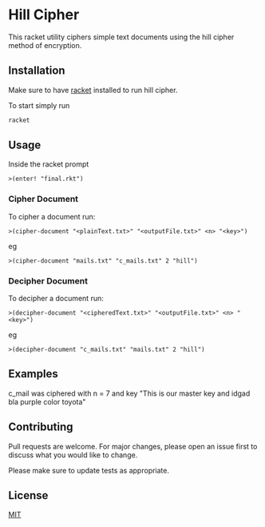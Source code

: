 # Hill Cipher

This racket utility ciphers simple text documents using the hill cipher method of encryption. 

## Installation

Make sure to have [racket](https://download.racket-lang.org/)  installed to run hill cipher.

To start simply run

```bash
racket
```


## Usage

Inside the racket prompt
```racket
>(enter! "final.rkt")

```

### Cipher Document
To cipher a document run: 
```racket
>(cipher-document "<plainText.txt>" "<outputFile.txt>" <n> "<key>")
```
eg
```racket
>(cipher-document "mails.txt" "c_mails.txt" 2 "hill")
```

### Decipher Document
To decipher a document run: 
```racket
>(decipher-document "<cipheredText.txt>" "<outputFile.txt>" <n> "<key>")
```
eg
```racket
>(decipher-document "c_mails.txt" "mails.txt" 2 "hill")
```

## Examples

c_mail was ciphered with n = 7 and key "This is our master key and idgad bla purple color toyota"

## Contributing
Pull requests are welcome. For major changes, please open an issue first to discuss what you would like to change.

Please make sure to update tests as appropriate.

## License
[MIT](https://choosealicense.com/licenses/mit/)
